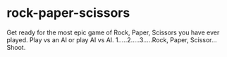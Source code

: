 # rock-paper-scissors

Get ready for the most epic game of Rock, Paper, Scissors you have ever played.
Play vs an AI or play AI vs AI. 
1.....2.....3.....Rock, Paper, Scissor... Shoot.

